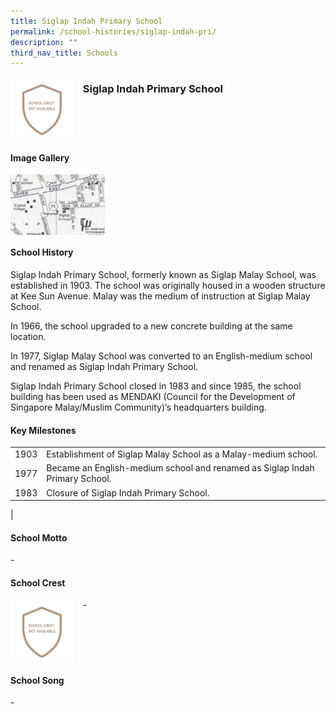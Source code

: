 ```yaml
---
title: Siglap Indah Primary School
permalink: /school-histories/siglap-indah-pri/
description: ""
third_nav_title: Schools
---
```

<img src="/images/siglapindah1.png" style="width:20%;margin-right:15px;" align = "left">

### **Siglap Indah Primary School**

<br clear="left">

#### **Image Gallery**

<p><a href="https://d1yxymztqoj7qn.amplifyapp.com/images/siglapindah2.jpg">  
<img src="/images/siglapindah2.jpg" style="width:30%;margin-right:15px;" align = "left">
</a></p>

<br clear="left">

#### **School History**
Siglap Indah Primary School, formerly known as Siglap Malay School, was established in 1903. The school was originally housed in a wooden structure at Kee Sun Avenue. Malay was the medium of instruction at Siglap Malay School.  
  
In 1966, the school upgraded to a new concrete building at the same location.  
  
In 1977, Siglap Malay School was converted to an English-medium school and renamed as Siglap Indah Primary School.  
  
Siglap Indah Primary School closed in 1983 and since 1985, the school building has been used as MENDAKI (Council for the Development of Singapore Malay/Muslim Community)’s headquarters building.

#### **Key Milestones**

|  |  |
|:---:|---|
| 1903 | Establishment of Siglap Malay School as a Malay-medium school. |
| 1977 | Became an English-medium school and renamed as Siglap Indah Primary School. |
| 1983 | Closure of Siglap Indah Primary School. |
|

#### **School Motto**
\-

#### **School Crest**
<img src="/images/siglapindah1.png" style="width:20%;margin-right:15px;" align = "left">

\-

<br clear="left">

#### **School Song**
\-